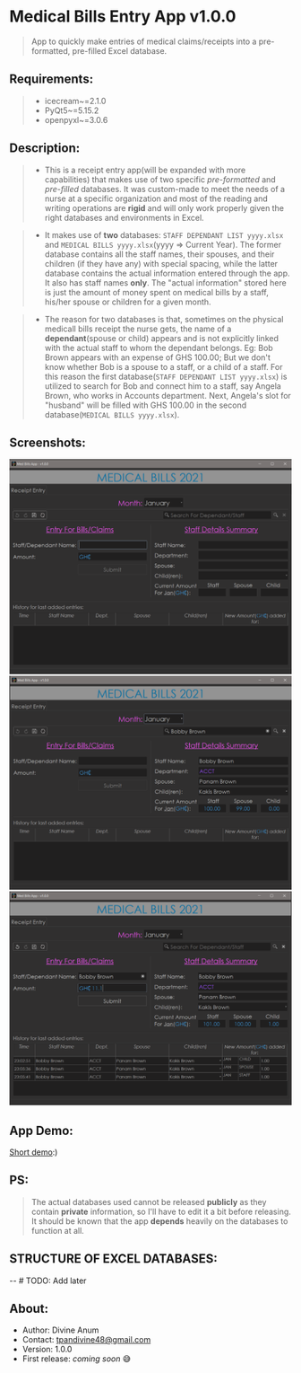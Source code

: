 # Medical Bills Entry App v1.0.0
 >App to quickly make entries of medical claims/receipts into a pre-formatted, pre-filled Excel database.

## Requirements:
>- icecream~=2.1.0
>- PyQt5~=5.15.2
>- openpyxl~=3.0.6

## Description:
>- This is a receipt entry app(will be expanded with more capabilities) that makes use of two specific *pre-formatted*
and *pre-filled* databases. It was custom-made to meet the needs of a nurse at a specific organization and most of the
reading and writing operations are **rigid** and will only work properly given the right databases and environments in Excel.

>- It makes use of **two** databases: `STAFF DEPENDANT LIST yyyy.xlsx` and `MEDICAL BILLS yyyy.xlsx`(yyyy => Current Year).
   > The former database contains all the staff names, their spouses, and their children (if they have any) with special spacing,
> while the latter database contains the actual information entered through the app. It also has staff names **only**.
   > The "actual information" stored here is just the amount of money spent on medical bills by a staff, his/her spouse
   > or children for a given month.

>- The reason for two databases is that, sometimes on the physical medicall bills receipt the nurse gets, the name of a
> **dependant**(spouse or child) appears and is not explicitly linked with the actual staff to whom the dependant belongs. Eg: 
> Bob Brown appears with an expense of GHS 100.00; But we don't know whether Bob is a spouse to a staff, or a child of a
> staff. For this reason the first database(`STAFF DEPENDANT LIST yyyy.xlsx`) is utilized to search for Bob and connect him to a staff, say Angela Brown,
> who works in Accounts department. Next, Angela's slot for "husband" will be filled with GHS 100.00 in the second database(`MEDICAL BILLS yyyy.xlsx`).

## Screenshots:
<img src="screenshots/ss-1.png" width="700">
<img src="screenshots/ss-2.png" width="700">
<img src="screenshots/ss-3.png" width="700">

## App Demo:
[Short demo](https://imgur.com/3FAxKkB):)

## PS:
> The actual databases used cannot be released **publicly** as they contain **private** information, so I'll have to edit it 
> a bit before releasing. It should be known that the app **depends** heavily on the databases to function at all.

## STRUCTURE OF EXCEL DATABASES:
-- # TODO: Add later

## About:
- Author: Divine Anum
- Contact: tpandivine48@gmail.com
- Version: 1.0.0
- First release: *coming soon* 😅